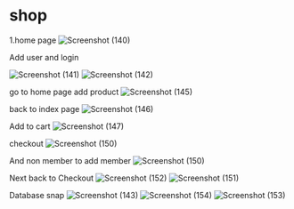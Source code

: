 # shop

1.home page
![Screenshot (140)](https://github.com/user-attachments/assets/f7b5218c-0045-487c-8abd-e1fc20536fec)

Add user and login

![Screenshot (141)](https://github.com/user-attachments/assets/19ba6eda-f156-406c-a91c-fe05565f8968)
![Screenshot (142)](https://github.com/user-attachments/assets/5819668e-a328-4e43-877e-d3c8d5a8cf93)

go to home page add product
![Screenshot (145)](https://github.com/user-attachments/assets/971548fb-db17-496d-8dcd-2399927177cf)

back to index page
![Screenshot (146)](https://github.com/user-attachments/assets/0e485b84-6b72-4d7e-af2e-d5da23655801)

Add to cart
![Screenshot (147)](https://github.com/user-attachments/assets/d847221b-713d-4f8d-a756-db4339ddd028)

checkout
![Screenshot (150)](https://github.com/user-attachments/assets/433d6141-e204-4154-a498-302c29b1363f)

And non member to add member
![Screenshot (150)](https://github.com/user-attachments/assets/a10e2b4b-c78b-4bfd-be2d-a576ee619ecd)

Next back to Checkout
![Screenshot (152)](https://github.com/user-attachments/assets/9af927db-f9e0-43b1-9f45-9e9fb1dc2242)
![Screenshot (151)](https://github.com/user-attachments/assets/33b897b4-0d51-41cd-9e81-b32ceef5045f)

Database snap
![Screenshot (143)](https://github.com/user-attachments/assets/86e52779-7cc9-4e39-91be-e936ce875523)
![Screenshot (154)](https://github.com/user-attachments/assets/cdb12dfc-0190-4396-b6e4-95a58f66784b)
![Screenshot (153)](https://github.com/user-attachments/assets/cd923b64-2572-4aad-81a4-0a4a1e0c27e9)

